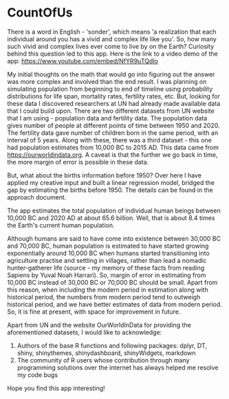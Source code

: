 # CountOfUs

There is a word in English - 'sonder', which means 'a realization that each individual around you has a vivid and complex life like you'. So, how many such vivid and complex lives ever come to live by on the Earth? Curiosity behind this question led to this app. Here is the link to a video demo of the app: https://www.youtube.com/embed/NfYR9uTQdIo

My initial thoughts on the math that would go into figuring out the answer was more complex and involved than the end result. I was planning on simulating population from beginning to end of timeline using probability distributions for life span, mortality rates, fertility rates, etc. But, looking for these data I discovered researchers at UN had already made available data that I could build upon. There are two different datasets from UN website that I am using - population data and fertility data. The population data gives number of people at different points of time between 1950 and 2020. The fertility data gave number of children born in the same period, with an interval of 5 years. Along with these, there was a third dataset - this one had population estimates from 10,000 BC to 2015 AD. This data came from https://ourworldindata.org. A caveat is that the further we go back in time, the more margin of error is possible in these data.

But, what about the births information before 1950? Over here I have applied my creative input and built a linear regression model, bridged the gap by estimating the births before 1950. The details can be found in the approach document.

The app estimates the total population of individual human beings between 10,000 BC and 2020 AD at about 65.6 billion. Well, that is about 8.4 times the Earth's current human population.

Although humans are said to have come into existence between 30,000 BC and 70,000 BC, human population is estimated to have started growing exponentially around 10,000 BC when humans started transitioning into agriculture practise and settling in villages, rather than lead a nomadic hunter-gatherer life (source - my memory of these facts from reading Sapiens by Yuval Noah Harrari). So, margin of error in estimating from 10,000 BC instead of 30,000 BC or 70,000 BC should be small. Apart from this reason, when including the modern period in estimation along with historical period, the numbers from modern period tend to outweigh historical period, and we have better estimates of data from modern period. So, it is fine at present, with space for improvement in future.

Apart from UN and the website OurWorldInData for providing the aforementioned datasets, I would like to acknowledge:
1) Authors of the base R functions and following packages: dplyr, DT, shiny, shinythemes, shinydashboard, shinyWidgets, markdown
2) The community of R users whose contribution through many programming solutions over the internet has always helped me resolve my code bugs

Hope you find this app interesting!
